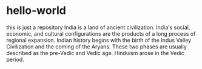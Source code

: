 # hello-world
this is just a repository
India is a land of ancient civilization. India's social, economic, and cultural configurations are the products of a long process of regional expansion. Indian history begins with the birth of the Indus Valley Civilization and the coming of the Aryans. These two phases are usually described as the pre-Vedic and Vedic age. Hinduism arose in the Vedic period. 
